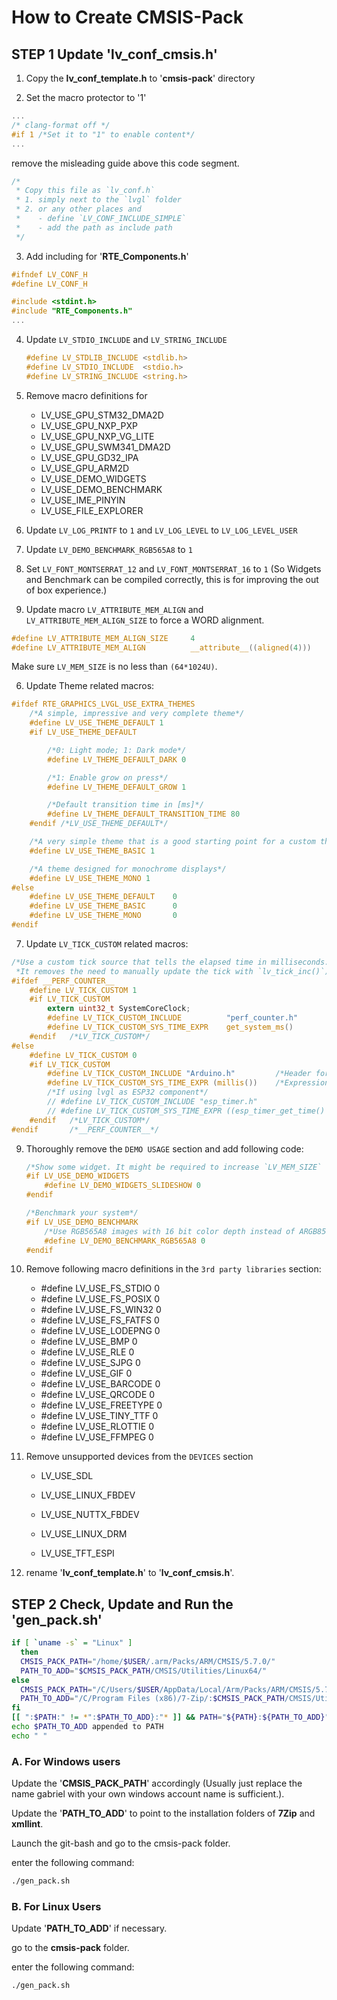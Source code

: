 # How to Create CMSIS-Pack



## STEP 1 Update 'lv_conf_cmsis.h'

1. Copy the **lv_conf_template.h** to '**cmsis-pack**' directory

2. Set the macro protector to '1'

```c
...
/* clang-format off */
#if 1 /*Set it to "1" to enable content*/
...
```

remove the misleading guide above this code segment.

```c
/*
 * Copy this file as `lv_conf.h`
 * 1. simply next to the `lvgl` folder
 * 2. or any other places and
 *    - define `LV_CONF_INCLUDE_SIMPLE`
 *    - add the path as include path
 */
```


3. Add including for '**RTE_Components.h**'

```c
#ifndef LV_CONF_H
#define LV_CONF_H

#include <stdint.h>
#include "RTE_Components.h"
...
```

4. Update `LV_STDIO_INCLUDE` and `LV_STRING_INCLUDE`

   ```c
   #define LV_STDLIB_INCLUDE <stdlib.h>
   #define LV_STDIO_INCLUDE  <stdio.h>
   #define LV_STRING_INCLUDE <string.h>
   ```



5. Remove macro definitions for

   - LV_USE_GPU_STM32_DMA2D
   - LV_USE_GPU_NXP_PXP
   - LV_USE_GPU_NXP_VG_LITE
   - LV_USE_GPU_SWM341_DMA2D
   - LV_USE_GPU_GD32_IPA
   - LV_USE_GPU_ARM2D
   - LV_USE_DEMO_WIDGETS
   - LV_USE_DEMO_BENCHMARK
   - LV_USE_IME_PINYIN
   - LV_USE_FILE_EXPLORER

6. Update `LV_LOG_PRINTF` to `1` and `LV_LOG_LEVEL` to `LV_LOG_LEVEL_USER`

7. Update `LV_DEMO_BENCHMARK_RGB565A8` to `1`

8. Set `LV_FONT_MONTSERRAT_12` and `LV_FONT_MONTSERRAT_16` to `1` (So Widgets and Benchmark can be compiled correctly, this is for improving the out of box experience.)

9. Update macro `LV_ATTRIBUTE_MEM_ALIGN` and `LV_ATTRIBUTE_MEM_ALIGN_SIZE`  to force a WORD alignment.
```c
#define LV_ATTRIBUTE_MEM_ALIGN_SIZE     4
#define LV_ATTRIBUTE_MEM_ALIGN          __attribute__((aligned(4)))
```
Make sure `LV_MEM_SIZE` is no less than `(64*1024U)`.



6. Update Theme related macros:

```c
#ifdef RTE_GRAPHICS_LVGL_USE_EXTRA_THEMES
    /*A simple, impressive and very complete theme*/
    #define LV_USE_THEME_DEFAULT 1
    #if LV_USE_THEME_DEFAULT

        /*0: Light mode; 1: Dark mode*/
        #define LV_THEME_DEFAULT_DARK 0

        /*1: Enable grow on press*/
        #define LV_THEME_DEFAULT_GROW 1

        /*Default transition time in [ms]*/
        #define LV_THEME_DEFAULT_TRANSITION_TIME 80
    #endif /*LV_USE_THEME_DEFAULT*/

    /*A very simple theme that is a good starting point for a custom theme*/
    #define LV_USE_THEME_BASIC 1

    /*A theme designed for monochrome displays*/
    #define LV_USE_THEME_MONO 1
#else
    #define LV_USE_THEME_DEFAULT    0
    #define LV_USE_THEME_BASIC      0
    #define LV_USE_THEME_MONO       0
#endif
```
7. Update `LV_TICK_CUSTOM` related macros:
```c
/*Use a custom tick source that tells the elapsed time in milliseconds.
 *It removes the need to manually update the tick with `lv_tick_inc()`)*/
#ifdef __PERF_COUNTER__
    #define LV_TICK_CUSTOM 1
    #if LV_TICK_CUSTOM
        extern uint32_t SystemCoreClock;
        #define LV_TICK_CUSTOM_INCLUDE          "perf_counter.h"
        #define LV_TICK_CUSTOM_SYS_TIME_EXPR    get_system_ms()
    #endif   /*LV_TICK_CUSTOM*/
#else
    #define LV_TICK_CUSTOM 0
    #if LV_TICK_CUSTOM
        #define LV_TICK_CUSTOM_INCLUDE "Arduino.h"         /*Header for the system time function*/
        #define LV_TICK_CUSTOM_SYS_TIME_EXPR (millis())    /*Expression evaluating to current system time in ms*/
        /*If using lvgl as ESP32 component*/
        // #define LV_TICK_CUSTOM_INCLUDE "esp_timer.h"
        // #define LV_TICK_CUSTOM_SYS_TIME_EXPR ((esp_timer_get_time() / 1000LL))
    #endif   /*LV_TICK_CUSTOM*/
#endif       /*__PERF_COUNTER__*/
```
9. Thoroughly remove the `DEMO USAGE` section and add following code:

   ```c
   /*Show some widget. It might be required to increase `LV_MEM_SIZE` */
   #if LV_USE_DEMO_WIDGETS
       #define LV_DEMO_WIDGETS_SLIDESHOW 0
   #endif

   /*Benchmark your system*/
   #if LV_USE_DEMO_BENCHMARK
       /*Use RGB565A8 images with 16 bit color depth instead of ARGB8565*/
       #define LV_DEMO_BENCHMARK_RGB565A8 0
   #endif
   ```



10. Remove following macro definitions in the `3rd party libraries` section:

    - \#define LV_USE_FS_STDIO 0
    - \#define LV_USE_FS_POSIX 0
    - \#define LV_USE_FS_WIN32 0
    - \#define LV_USE_FS_FATFS 0
    - \#define LV_USE_LODEPNG 0
    - \#define LV_USE_BMP 0
    - \#define LV_USE_RLE 0
    - \#define LV_USE_SJPG 0
    - \#define LV_USE_GIF 0
    - \#define LV_USE_BARCODE 0
    - \#define LV_USE_QRCODE 0
    - \#define LV_USE_FREETYPE 0
    - \#define LV_USE_TINY_TTF 0
    - \#define LV_USE_RLOTTIE 0
    - \#define LV_USE_FFMPEG 0

11. Remove unsupported devices from the `DEVICES` section

    - LV_USE_SDL

    - LV_USE_LINUX_FBDEV

    - LV_USE_NUTTX_FBDEV

    - LV_USE_LINUX_DRM

    - LV_USE_TFT_ESPI

12. rename '**lv_conf_template.h**' to '**lv_conf_cmsis.h**'.



## STEP 2 Check, Update and Run the 'gen_pack.sh'

```sh
if [ `uname -s` = "Linux" ]
  then
  CMSIS_PACK_PATH="/home/$USER/.arm/Packs/ARM/CMSIS/5.7.0/"
  PATH_TO_ADD="$CMSIS_PACK_PATH/CMSIS/Utilities/Linux64/"
else
  CMSIS_PACK_PATH="/C/Users/$USER/AppData/Local/Arm/Packs/ARM/CMSIS/5.7.0"
  PATH_TO_ADD="/C/Program Files (x86)/7-Zip/:$CMSIS_PACK_PATH/CMSIS/Utilities/Win32/:/C/xmllint/"
fi
[[ ":$PATH:" != *":$PATH_TO_ADD}:"* ]] && PATH="${PATH}:${PATH_TO_ADD}"
echo $PATH_TO_ADD appended to PATH
echo " "
```



### A. For Windows users

Update the '**CMSIS_PACK_PATH**' accordingly (Usually just replace the name gabriel with your own windows account name is sufficient.).

Update the '**PATH_TO_ADD**' to point to the installation folders of **7Zip** and **xmllint**.

Launch the git-bash and go to the cmsis-pack folder.

enter the following command:

```sh
./gen_pack.sh
```



### B. For Linux Users

Update '**PATH_TO_ADD**' if necessary.

go to the **cmsis-pack** folder.

enter the following command:

```sh
./gen_pack.sh
```

